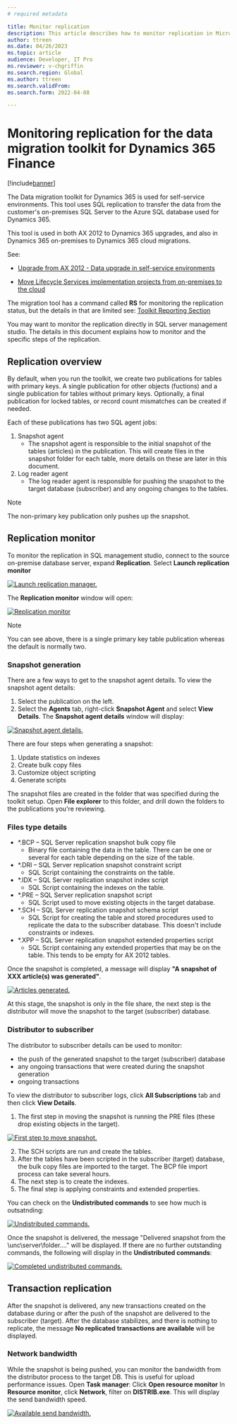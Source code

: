 ```yaml
---
# required metadata

title: Monitor replication
description: This article describes how to monitor replication in Microsoft Dynamics AX 2012.
author: ttreen 
ms.date: 04/26/2023
ms.topic: article
audience: Developer, IT Pro
ms.reviewer: v-chgriffin
ms.search.region: Global
ms.author: ttreen
ms.search.validFrom: 
ms.search.form: 2022-04-08

---
```


# Monitoring replication for the data migration toolkit for Dynamics 365 Finance

[!include[banner](../includes/banner.md)]

The Data migration toolkit for Dynamics 365 is used for self-service environments. This tool uses SQL replication to transfer the data from the customer's on-premises SQL Server to the Azure SQL database used for Dynamics 365.

This tool is used in both AX 2012 to Dynamics 365 upgrades, and also in Dynamics 365 on-premises to Dynamics 365 cloud migrations.

   See: 
   - [Upgrade from AX 2012 - Data upgrade in self-service environments](data-upgrade-self-service.md)
   
   - [Move Lifecycle Services implementation projects from on-premises to the cloud](lifecycle-services/move-on-prem-to-cloud.md)

The migration tool has a command called **RS** for monitoring the replication status, but the details in that are limited see: [Toolkit Reporting Section](data-upgrade-self-service.md#reporting-section-of-the-application)

You may want to monitor the replication directly in SQL server management studio. The details in this document explains how to monitor and the specific steps of the replication.

## Replication overview
By default, when you run the toolkit, we create two publications for tables with primary keys. A single publication for other objects (fuctions) and a single publication for tables without primary keys. Optionally, a final publication for locked tables, or record count mismatches can be created if needed.

Each of these publications has two SQL agent jobs:
1. Snapshot agent
    - The snapshot agent is responsible to the initial snapshot of the tables (articles) in the publication. This will create files in the snapshot folder for each table, more details on these are later in this document. 
2. Log reader agent
    - The log reader agent is responsible for pushing the snapshot to the target database (subscriber) and any ongoing changes to the tables. 
 >[!Note]
 >The non-primary key publication only pushes up the snapshot.

## Replication monitor

To monitor the replication in SQL management studio, connect to the source on-premise database server, expand **Replication**. Select **Launch replication monitor**

[![Launch replication manager.](./media/Launch-replication-monitor1.png)](./media/Launch-replication-monitor1.png)

The **Replication monitor** window will open:

[![Replication monitor](./media/Replication-Monitor2.png)](./media/Replication-Monitor2.png)

> [!Note] 
> You can see above, there is a single primary key table publication whereas the default is normally two. 

### Snapshot generation

There are a few ways to get to the snapshot agent details. 
To view the snapshot agent details: 
1. Select the publication on the left. 
2. Select the **Agents** tab, right-click **Snapshot Agent** and select **View Details**.
The **Snapshot agent details** window will display:

[![Snapshot agent details.](./media/snapshot-agent-details3.png)](./media/snapshot-agent-details3.png)

There are four steps when generating a snapshot:

1. Update statistics on indexes   
2. Create bulk copy files
3. Customize object scripting 
4. Generate scripts

The snapshot files are created in the folder that was specified during the toolkit setup.
Open **File explorer** to this folder, and drill down the folders to the publications you're reviewing.

### Files type details

 - *.BCP – SQL Server replication snapshot bulk copy file 
    - Binary file containing the data in the table. There can be one or several for each table depending on the size of the table. 
 - *.DRI – SQL Server replication snapshot constraint script
    - SQL Script containing the constraints on the table.  
 - *.IDX – SQL Server replication snapshot index script
    - SQL Script containing the indexes on the table.
 - *.PRE – SQL Server replication snapshot script
    - SQL Script used to move existing objects in the target database.
 - *.SCH – SQL Server replication snapshot schema script
    - SQL Script for creating the table and stored procedures used to replicate the data to the subscriber database. This doesn't include constraints or indexes. 
 - *.XPP  – SQL Server replication snapshot extended properties script
    - SQL Script containing any extended properties that may be on the table. This tends to be empty for AX 2012 tables. 

Once the snapshot is completed, a message will display **"A snapshot of XXX article(s) was generated"**.

[![Articles generated.](./media/articles-generated4.png)](./media/articles-generated4.png)

At this stage, the snapshot is only in the file share, the next step is the distributor will move the snapshot to the target (subscriber) database. 

### Distributor to subscriber

The distributor to subscriber details can be used to monitor:
 - the push of the generated snapshot to the target (subscriber) database 
 - any ongoing transactions that were created during the snapshot generation 
 - ongoing transactions

To view the distributor to subscriber logs, click **All Subscriptions** tab and then click **View Details**.
1. The first step in moving the snapshot is running the PRE files (these drop existing objects in the target).

[![First step to move snapshot.](./media/first-step5.png)](./media/first-step5.png)

2. The SCH scripts are run and create the tables.
3. After the tables have been scripted in the subscriber (target) database, the bulk copy files are imported to the target.
The BCP file import process can take several hours.
4. The next step is to create the indexes.
5. The final step is applying constraints and extended properties.

You can check on the **Undistributed commands** to see how much is outsatnding:

[![Undistributed commands.](./media/undistributed-commands6.png)](./media/undistributed-commands6.png)

Once the snapshot is delivered, the message "Delivered snapshot from the \\unc\server\folder...." will be displayed.
If there are no further outstanding commands, the following will display in the **Undistributed commands**:

[![Completed undistributed commands.](./media/undis-commands-completed7.png)](./media/undis-commands-completed7.png)

## Transaction replication

After the snapshot is delivered, any new transactions created on the database during or after the push of the snapshot are delivered to the subscriber (target).
After the database stabilizes, and there is nothing to replicate, the message **No replicated transactions are available** will be displayed.

### Network bandwidth

While the snapshot is being pushed, you can monitor the bandwidth from the distributor process to the target DB. This is useful for upload performance issues.
Open **Task manager**:
Click **Open resource monitor**
In **Resource monitor**, click **Network**, filter on **DISTRIB.exe**. This will display the send bandwidth speed.

[![Available send bandwidth.](./media/send-band8.png)](./media/send-band8.png)
